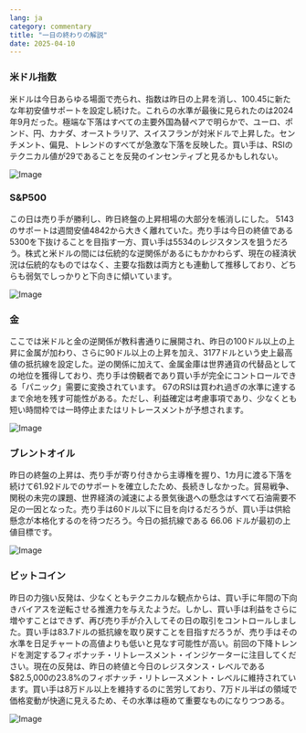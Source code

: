 ```yaml
---
lang: ja
category: commentary
title: "一日の終わりの解説"
date: 2025-04-10
---
```


### 米ドル指数

米ドルは今日あらゆる場面で売られ、指数は昨日の上昇を消し、100.45に新たな年初安値サポートを設定し続けた。これらの水準が最後に見られたのは2024年9月だった。極端な下落はすべての主要外国為替ペアで明らかで、ユーロ、ポンド、円、カナダ、オーストラリア、スイスフランが対米ドルで上昇した。センチメント、偏見、トレンドのすべてが急激な下落を反映した。買い手は、RSIのテクニカル値が29であることを反発のインセンティブと見るかもしれない。 

![Image](https://markleighedu.github.io/img/Apr-2025/10-Apr-2025/usdindex.jpg)

### S&P500

この日は売り手が勝利し、昨日終盤の上昇相場の大部分を帳消しにした。 5143のサポートは週間安値4842から大きく離れていた。売り手は今日の終値である5300を下抜けることを目指す一方、買い手は5534のレジスタンスを狙うだろう。株式と米ドルの間には伝統的な逆関係があるにもかかわらず、現在の経済状況は伝統的なものではなく、主要な指数は両方とも連動して推移しており、どちらも弱気でしっかりと下向きに傾いています。

![Image](https://markleighedu.github.io/img/Apr-2025/10-Apr-2025/sp500.jpg)

### 金

ここでは米ドルと金の逆関係が教科書通りに展開され、昨日の100ドル以上の上昇に金属が加わり、さらに90ドル以上の上昇を加え、3177ドルという史上最高値の抵抗線を設定した。逆の関係に加えて、金属金庫は世界通貨の代替品としての地位を獲得しており、売り手は傍観者であり買い手が完全にコントロールできる「パニック」需要に変換されています。 67のRSIは買われ過ぎの水準に達するまで余地を残す可能性がある。ただし、利益確定は考慮事項であり、少なくとも短い時間枠では一時停止またはリトレースメントが予想されます。 

![Image](https://markleighedu.github.io/img/Apr-2025/10-Apr-2025/gold.jpg)

### ブレントオイル

昨日の終盤の上昇は、売り手が寄り付きから主導権を握り、1カ月に渡る下落を続けて61.92ドルでのサポートを確立したため、長続きしなかった。貿易戦争、関税の未完の課題、世界経済の減速による景気後退への懸念はすべて石油需要不足の一因となった。売り手は60ドル以下に目を向けるだろうが、買い手は供給懸念が本格化するのを待つだろう。今日の抵抗線である 66.06 ドルが最初の上値目標です。

![Image](https://markleighedu.github.io/img/Apr-2025/10-Apr-2025/brentoil.jpg)

### ビットコイン

昨日の力強い反発は、少なくともテクニカルな観点からは、買い手に年間の下向きバイアスを逆転させる推進力を与えたようだ。しかし、買い手は利益をさらに増やすことはできず、再び売り手が介入してその日の取引をコントロールしました。買い手は83.7ドルの抵抗線を取り戻すことを目指すだろうが、売り手はその水準を日足チャートの高値よりも低いと見なす可能性が高い。前回の下降トレンドを測定するフィボナッチ・リトレースメント・インジケーターに注目してください。現在の反発は、昨日の終値と今日のレジスタンス・レベルである$82.5,000の23.8%のフィボナッチ・リトレースメント・レベルに維持されています。買い手は8万ドル以上を維持するのに苦労しており、7万ドル半ばの領域で価格変動が快適に見えるため、その水準は極めて重要なものになりつつある。

![Image](https://markleighedu.github.io/img/Apr-2025/10-Apr-2025/bitcoin.jpg)

